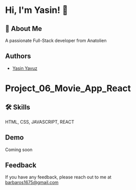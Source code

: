 # 
# Hi, I'm Yasin! 👋


## 🚀 About Me
A passionate Full-Stack developer from Anatolien


## Authors
- [Yasin Yavuz](https://github.com/barbaros163)


# Project_06_Movie_App_React
## 🛠 Skills
HTML, CSS, JAVASCRIPT, REACT


## Demo
Coming soon
## Feedback

If you have any feedback, please reach out to me at barbaros1675@gmail.com

